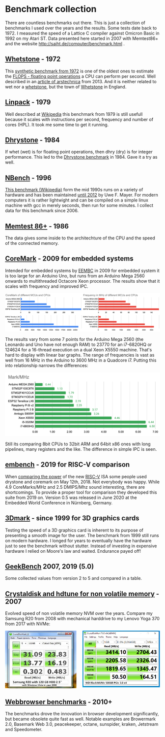 # Benchmark collection

There are countless benchmarks out there. This is just a collection of benchmarks I used over the years and the results. Some tests date back to 1972. I measured the speed of a Lattice C compiler against Omicron Basic in 1992 on my Atari ST. Data presented here started in 2007 with Memtest86+ and the website http://saiht.de/computer/benchmark.html .

## [Whetstone](whetstone) - 1972

This [synthetic benchmark from 1972](https://en.wikipedia.org/wiki/Whetstone_(benchmark)) is one of the oldest ones to estimate the [FLOPS - floating point operations](https://en.wikipedia.org/wiki/FLOPS) a CPU can perform per second. Well described in an [article of arstechnica](https://arstechnica.com/information-technology/2013/05/native-level-performance-on-the-web-a-brief-examination-of-asm-js/2/) from 2013. And it is neither related to wet nor a [whetstone](https://en.wikipedia.org/wiki/Sharpening_stone), but the town of [Whetstone](https://en.wikipedia.org/wiki/Whetstone,_Leicestershire) in England.

## [Linpack](LinpackDP) - 1979

Well described at [Wikipedia](https://en.wikipedia.org/wiki/LINPACK_benchmarks) this benchmark from 1979 is still usefull because it scales with instructions per second, frequency and number of cores (HPL). It took me some time to get it running.

## [Dhrystone](dhrystone) - 1984

If whet (wet) is for floating point operations, then dhry (dry) is for integer performance. This led to the [Dhrystone benchmark](https://en.wikipedia.org/wiki/Dhrystone) in 1984. Gave it a try as well. 

## [NBench](nbench) - 1996

[This benchmark (Wikipedia)](https://en.wikipedia.org/wiki/NBench) form the mid 1990s runs on a variety of hardware and has been maintained [until 2012](http://www.math.utah.edu/~mayer/linux/bmark.html) by Uwe F. Mayer. For modern computers it is rather lightwight and can be compiled on a simple linux machine with gcc in merely seconds, then run for some minutes. I collect data for this benchmark since 2006.

## [Memtest 86+](memtest86) - 1986

The data gives some inside to the architechture of the CPU and the speed of the connected memory.

## [CoreMark](CoreMark) - 2009 for embedded systems

Intended for embedded systems by [EEMBC](https://github.com/eembc/coremark) in 2009 for embedded system it is too large for an Arduino Uno, but runs from an Arduino Mega 2560 onwards to multithreaded Octacore Xeon processor. The results show that it scales with frequency and improved IPC.

![Results 2020](mix/coremark2020.png)

The results vary from some 7 points for the Arduino Mega 2560 (the Leonardo and Uno have not enough RAM) to 23770 for an i7-6820HQ or 124624 for a 16-thread execution on a dual Xeon X5550 machine. That's hard to display with linear bar graphs. The range of frequencies is vast as well from 16 MHz in the Arduino to 3600 MHz in a Quadcore i7. Putting this into relationship narrows the differences:

![Results 2020](mix/coremark-mhz.png)

Still its comparing 8bit CPUs to 32bit ARM and 64bit x86 ones with long pipelines, many registers and the like. The difference in simple IPC is seen.

## [embench](embench) - 2019 for RISC-V comparison

When [comparing the power](https://content.riscv.org/wp-content/uploads/2019/06/9.25-Embench-RISC-V-Workshop-Patterson-v3.pdf) of the new [RISC-V](https://en.wikipedia.org/wiki/RISC-V) ISA some people used drystone and coremark on May 12th, 2018. Not everybody was happy. While 4.9 CoreMarks/MHz and 2.5 DMIPS/Mhz sound interesting, there are shortcomings. To provide a proper tool for comparison they developed this suite from 2019 on. Version 0.5 was released  in June 2020 at the Embedded World Conference in Nürnberg, Germany.

## [3Dmark](3Dmark) - since 1999 for 3D graphics cards

Testing the speed of a 3D graphics card is inherent to its purpose of presenting a smooth image for the user. The benchmark from 1999 still runs on modern hardware. I longed for years to eventually have the hardware just to see the benchmark without stutter. Instead of investing in expensive hardware I relied on Moore's law and waited. Endurance payed off!

## [GeekBench](geekbench) 2007, 2019 (5.0)

Some collected values from version 2 to 5 and compared in a table.

## [Crystaldisk and hdtune for non volatile memory](nvm) - 2007

Evolved speed of non volatile memory NVM over the years. Compare my Samsung R20 from 2008 with mechanical harddrive to my Lenovo Yoga 370 from 2017 with NVMe:

<img src="nvm/wd_black_500GB.png" width="50%" align="right">
<img src="nvm/CoreDuo.jpg" width="46%">

## [Webbrowser benchmarks](browserbench) - 2010+

The benchmarks drove the innovation in browser development significantly, but became obsolete quite fast as well. Notable examples are Browermark 2.0, Basemark Web 3.0, peacekeeper, octane, sunspider, kraken, Jetstream and Speedometer.

